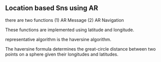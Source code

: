 Location based Sns using AR 
------------------------------------
there are two functions 
(1) AR Message 
(2) AR Navigation 

These functions are implemented using latitude and longitude.

representative algorithm is the haversine algorithm.

The haversine formula determines the great-circle distance between two points on a sphere given their longitudes and latitudes.
